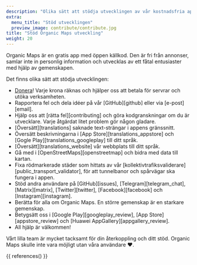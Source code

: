 ```yaml
---
description: "Olika sätt att stödja utvecklingen av vår kostnadsfria applikation"
extra:
  menu_title: "Stöd utvecklingen"
  preview_image: contribute/contribute.jpg
title: "Stöd Organic Maps utveckling"
weight: 20
---
```


Organic Maps är en gratis app med öppen källkod. Den är fri från annonser,
samlar inte in personlig information och utvecklas av ett fåtal entusiaster
med hjälp av gemenskapen.

Det finns olika sätt att stödja utvecklingen:

- [Donera](@/donate/index.md)! Varje krona räknas och hjälper oss att betala
  för servrar och utöka verksamheten.
- Rapportera fel och dela idéer på vår [GitHub][github] eller via
  [e-post][email].
- Hjälp oss att [rätta fel][contributing] och göra kodgranskningar om du är
  utvecklare. Varje åtgärdat litet problem gör någon gladare.
- [Översätt][translations] saknade text-strängar i appens gränssnitt.
- Översätt beskrivningarna i [App Store][translations_appstore] och [Gogle
  Play][translations_googleplay] till ditt språk.
- [Översätt][translations_website] vår webbplats till ditt språk.
- Gå med i [OpenStreetMaps][openstreetmap] och bidra med data till kartan.
- Fixa rödmarkerade städer som hittats av vår
  [kollektivtrafiksvaliderare][public_transport_validator], för att
  tunnelbanor och spårvägar ska fungera i appen.
- Stöd andra användare på [GitHub][issues], [Telegram][telegram_chat],
  [Matrix][matrix], [Twitter][twitter], [Facebook][facebook] och
  [Instagram][instagram].
- Berätta för alla om Organic Maps. En större gemenskap är en starkare
  gemenskap.
- Betygsätt oss i [Google Play][googleplay_review], [App
  Store][appstore_review] och [Huawei AppGallery][appgallery_review].
- All hjälp är välkommen!

Vårt lilla team är mycket tacksamt för din återkoppling och ditt
stöd. Organic Maps skulle inte vara möjligt utan våra användare ❤️.

{{ references() }}
